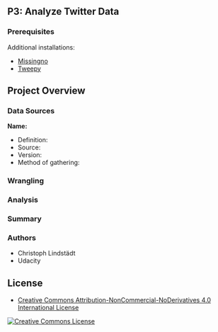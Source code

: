 
## P3: Analyze Twitter Data

### Prerequisites

Additional installations: 

* [Missingno](https://github.com/ResidentMario/missingno)
* [Tweepy](http://www.tweepy.org/)

## Project Overview

### Data Sources

**Name:** 
* Definition: 
* Source: 
* Version: 
* Method of gathering: 

### Wrangling

### Analysis

### Summary

### Authors

* Christoph Lindstädt
* Udacity

## License

* <a rel="license" href="https://creativecommons.org/licenses/by-nc-nd/4.0/"> Creative Commons Attribution-NonCommercial-NoDerivatives 4.0 International License</a>

<a rel="license" href="https://creativecommons.org/licenses/by-nc-nd/4.0/">
	<img alt="Creative Commons License" style="border-width:0" src="https://i.creativecommons.org/l/by-nc-nd/4.0/88x31.png" />
</a>

